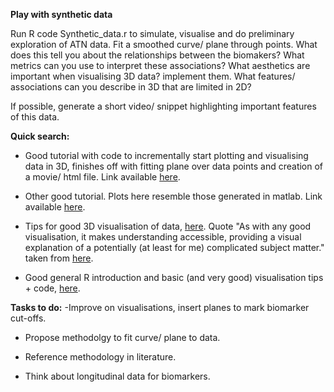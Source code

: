 __Play with synthetic data__

Run R code Synthetic_data.r to simulate, visualise and do preliminary exploration of ATN data.
Fit a smoothed curve/ plane through points. 
What does this tell you about the relationships between the biomakers?
What metrics can you use to interpret these associations?
What aesthetics are important when visualising 3D data? implement them.
What features/ associations can you describe in 3D that are limited in 2D?

If possible, generate a short video/ snippet highlighting important features of this data.

__Quick search:__

- Good tutorial with code to incrementally start plotting and visualising data in 3D, finishes off with fitting plane over data points and creation of a movie/ html file. Link available [here](http://www.sthda.com/english/wiki/a-complete-guide-to-3d-visualization-device-system-in-r-r-software-and-data-visualization).

- Other good tutorial. Plots here resemble those generated in matlab. Link available [here](http://www.sthda.com/english/wiki/impressive-package-for-3d-and-4d-graph-r-software-and-data-visualization).

- Tips for good 3D visualisation of data, [here](https://www.data-to-viz.com/caveat/3d.html). Quote "As with any good visualisation, it makes understanding accessible, providing a visual explanation of a potentially (at least for me) complicated subject matter." taken from [here](https://www.visualisingdata.com/2015/03/when-3d-works/).

- Good general R introduction and basic (and very good) visualisation tips + code, [here](https://towardsdatascience.com/a-guide-to-data-visualisation-in-r-for-beginners-ef6d41a34174).

__Tasks to do:__
-Improve on visualisations, insert planes to mark biomarker cut-offs.

- Propose methodolgy to fit curve/ plane to data.

- Reference methodology in literature.

- Think about longitudinal data for biomarkers.
